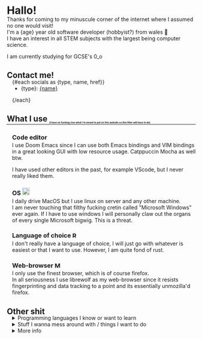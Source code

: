 <script>
const birthday = new Date("11/23/2008"); // stupid american format
var ageDifMs = Date.now() - birthday;
var ageDate = new Date(ageDifMs); // miliseconds from epoch
var age = Math.abs(ageDate.getUTCFullYear() - 1970);

import { langData, stuffIWantToDo, socials } from '$lib/contentData.js';
import Mozilla from '$lib/assets/monazilla.gif';
import Rust from '$lib/assets/original_ferris.svg';
import Apple from '$lib/assets/apple_logo.svg';

</script>

# Hallo!

<div style="margin-top: -1.5em">

Thanks for coming to my minuscule corner of the internet where I assumed no one would visit!<br> I'm a {age} year old software developer (hobbyist?) from wales 🏴󠁧󠁢󠁷󠁬󠁳󠁿<br>
I have an interest in all STEM subjects with the largest being computer science.

I am currently studying for GCSE's 0_o

## Contact me!

<div style="margin-top: -1.5em; padding-left: 1em;">

{#each socials as {type, name, href}}

<div style="margin-top: -1em;">

- {type}: [{name}]({href})

</div>

{/each}

</div>

<div style="padding-bottom: 0.1em;">

## What I use <sub style="font-size: 0.3em;">(I have no fucking clue what i'm meant to put on this website so this filler will have to do)</sub>

<hr style="margin-top: -1.3em; margin-left: -0.1em;">

</div>

<div style="margin-top: -1em; padding-left: 1em;">

### Code editor

<div style="margin-top: -1em">

I use Doom Emacs since I can use both Emacs bindings and VIM bindings in a great looking GUI with low resource usage. Catppuccin Mocha as well btw.

I have used other editors in the past, for example VScode, but I never really liked them.

</div>

### OS <img src="{Apple}" alt="MacOS" height="20vh">

<div style="margin-top: -1em">

I daily drive MacOS but I use linux on server and any other machine. <br> I am never touching that filthy fucking cretin called "Microsoft Windows" ever again. If I have to use windows I will personally claw out the organs of every single Microsoft bigwig. This is a threat.

</div>

### Language of choice <img src="{Rust}" alt="Rust" height="15vh">

<div style="margin-top: -1em">

I don't really have a language of choice, I will just go with whatever is easiest or that I want to use. However, I am quite fond of rust.

</div>

### Web-browser <img src="{Mozilla}" alt="Mozilla" height="15vh">

<div style="margin-top: -1em">

I only use the finest browser, which is of course firefox. <br>
In all seriousness I use librewolf as my web-browser since it resists fingerprinting and data tracking to a point and its essentially unmozilla'd firefox.

</div>

</div>
</div>

## Other shit

<div style="margin-top: -1.5em;">
<div style="padding-left: 1em;">

<details>
<summary>Programming languages I know or want to learn</summary>

<div style="margin-top: -1em">

- rust

{#each langData as {lang, info}}

<div style="margin-top: -1em;">

- {lang} {#if info != ""}<sub style="padding-bottom: 5px">_({info})_</sub>{/if}

</div>

{/each}

</div>

</details>

<details>
<summary>Stuff I wanna mess around with / things I want to do</summary>

<div style="margin-top: -1em">

- Go to a Will Wood concert and meet the fellow <sub style="padding-bottom: 5px">_(He makes the funky music)_</sub>

{#each stuffIWantToDo as {thing, info}}

<div style="margin-top: -1em;">

- {thing} {#if info != ""}<sub style="padding-bottom: 5px">_({info})_</sub>{/if}

</div>

{/each}

</div>

</details>

<details>
<summary>More info</summary>

<div style="margin-top: -1em">

My name is Walter Hartwell White. I live at 308 Negra Arroyo Lane, Albuquerque, New Mexico, 87104. This is my confession. If you're watching this tape, I'm probably dead– murdered by my brother-in-law, Hank Schrader. Hank has been building a meth empire for over a year now, and using me as his chemist. Shortly after my 50th birthday, he asked that I use my chemistry knowledge to cook methamphetamine, which he would then sell using connections that he made through his career with the DEA. I was... astounded. I... I always thought Hank was a very moral man, and I was particularly vulnerable at the time – something he knew and took advantage of. I was reeling from a cancer diagnosis that was poised to bankrupt my family. Hank took me in on a ride-along and showed me just how much money even a small meth operation could make. And I was weak. I didn't want my family to go into financial ruin, so I agreed. Hank had a partner, a businessman named Gustavo Fring. Hank sold me into servitude to this man. And when I tried to quit, Fring threatened my family. I didn't know where to turn. Eventually, Hank and Fring had a falling-out. Things escalated. Fring was able to arrange – uh, I guess... I guess you call it a "hit" – on Hank, and failed, but Hank was seriously injured. And I wound up paying his medical bills, which amounted to a little over $177,000. Upon recovery, Hank was bent on revenge. Working with a man named Hector Salamanca, he plotted to kill Fring. The bomb that he used was built by me, and he gave me no option in it. I have often contemplated suicide, but I'm a coward. I wanted to go to the police, but I was frightened. Hank had risen to become the head of the Albuquerque DEA. To keep me in line, he took my children. For three months, he kept them. My wife had no idea of my criminal activities, and was horrified to learn what I had done. I was in hell. I hated myself for what I had brought upon my family. Recently, I tried once again to quit, and in response, he gave me this. [Walt points to the bruise on his face left by Hank in "Blood Money."] I can't take this anymore. I live in fear every day that Hank will kill me, or worse, hurt my family. All I could think to do was to make this video and hope that the world will finally see this man for what he really is.

</div>

</details>
</div>

</div>
